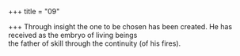 +++
title = "09"

+++
Through insight the one to be chosen has been created. He has received  as the embryo of living beings  
the father of skill through the continuity (of his fires).  